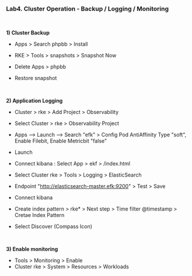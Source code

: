 ### Lab4. Cluster Operation - Backup / Logging / Monitoring

&nbsp;

**1) Cluster Backup**

- Apps > Search phpbb > Install
- RKE > Tools > snapshots > Snapshot Now

- Delete Apps > phpbb

- Restore snapshot

&nbsp;

**2) Application Logging**

- Cluster > rke > Add Project > Observability
- Select Cluster > rke > Observability Project
- Apps --> Launch --> Search "efk" > Config Pod AntiAffinity Type "soft", Enable Filebit, Enable Metricbit "false"
- Launch
- Connect kibana  : Select App > ekf > /index.html

- Select Cluster rke > Tools > Logging > ElasticSearch
- Endpoint "http://elasticsearch-master.efk:9200" > Test > Save

- Connect kibana
- Create index pattern > rke* > Next step > Time filter @timestamp > Cretae Index Pattern
- Select Discover (Compass Icon)

&nbsp;

**3) Enable monitoring**

- Tools > Monitoring > Enable
- Cluster rke > System > Resources > Workloads

